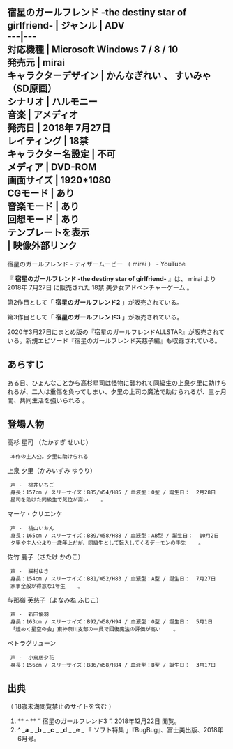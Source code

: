 宿星のガールフレンド  -the destiny star of girlfriend-  |  ジャンル  |  ADV   
---|---  
対応機種  |  Microsoft Windows  7  /  8  /  10   
発売元  |  mirai   
キャラクターデザイン  |  かんなぎれい  、  すいみゃ  （SD原画）   
シナリオ  |  ハルモニー   
音楽  |  アメディオ   
発売日  |  2018年  7月27日   
レイティング  |  18禁   
キャラクター名設定  |  不可   
メディア  |  DVD-ROM   
画面サイズ  |  1920*1080   
CGモード  |  あり   
音楽モード  |  あり   
回想モード  |  あり   
テンプレートを表示  
|  映像外部リンク  
---  
宿星のガールフレンド - ティザームービー  （  mirai  ） -  YouTube  
  
『 **宿星のガールフレンド -the destiny star of girlfriend-** 』は、  mirai  より  2018年  7月27日
に販売された  18禁  美少女アドベンチャーゲーム  。

第2作目として「 **宿星のガールフレンド2** 」が販売されている。

第3作目として「 **宿星のガールフレンド3** 」が販売されている。  

2020年3月27日にまとめ版の『宿星のガールフレンドALLSTAR』が販売されている。新規エピソード『宿星のガールフレンド芙慈子編』も収録されている。

##  あらすじ  

ある日、ひょんなことから高杉星司は怪物に襲われて同級生の上泉夕里に助けられるが、二人は重傷を負ってしまい、夕里の上司の魔法で助けられるが、三ヶ月間、共同生活を強いられる
  。

##  登場人物  

高杉 星司 （たかすぎ せいじ）

     本作の主人公。夕里に助けられる 
上泉 夕里（かみいずみ ゆうり）

     声 -  桃井いちご 
     身長：157cm / スリーサイズ：B85/W54/H85 / 血液型：O型 / 誕生日：  2月28日 
     星司を助けた同級生で気位が高い    。 
マーヤ・クリエンケ

     声 -  桃山いおん 
     身長：165cm / スリーサイズ：B89/W58/H88 / 血液型：AB型 / 誕生日：  10月2日 
     夕里や主人公より一歳年上だが、同級生として転入してくるデーモンの手先    。 
佐竹 鹿子（さたけ かのこ）

     声 -  猫村ゆき 
     身長：154cm / スリーサイズ：B81/W52/H83 / 血液型：A型 / 誕生日：  7月27日 
     家事全般が得意な1年生    。 
与那嶺 芙慈子（よなみね ふじこ）

     声 -  新田優羽 
     身長：163cm / スリーサイズ：B92/W58/H94 / 血液型：O型 / 誕生日：  5月1日 
     「煌めく星空の会」東神奈川支部の一員で回復魔法の評価が高い    。 
ペトラグリューン

     声 -  小鳥居夕花 
     身長：156cm / スリーサイズ：B86/W58/H84 / 血液型：B型 / 誕生日：  3月17日 

##  出典  

（  18歳未満閲覧禁止のサイトを含む  ）

  1. ** ^  ** “  宿星のガールフレンド3  ”.  2018年12月22日  閲覧。 
  2. ^  _**a** _ _**b** _ _**c** _ _**d** _ _**e** _ 「  ソフト特集  」『BugBug』、富士美出版、2018年6月号。 

